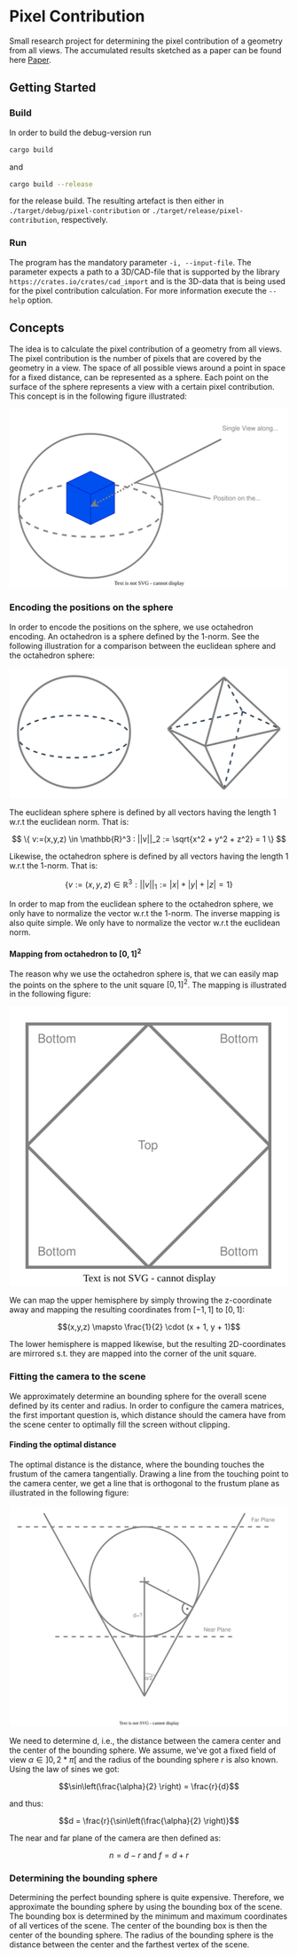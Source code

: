 # Pixel Contribution
Small research project for determining the pixel contribution of a geometry from all views.
The accumulated results sketched as a paper can be found here [Paper](./doc/paper.md).

## Getting Started

### Build
In order to build the debug-version run
```bash
cargo build
```
and
```bash
cargo build --release
```
for the release build.
The resulting artefact is then either in `./target/debug/pixel-contribution` or `./target/release/pixel-contribution`, respectively.

### Run
The program has the mandatory parameter `-i, --input-file`. The parameter expects a path to a 3D/CAD-file that is supported by the library `https://crates.io/crates/cad_import` and is the 3D-data that is being used for the pixel contribution calculation.
For more information execute the `--help` option.

## Concepts
The idea is to calculate the pixel contribution of a geometry from all views. The pixel contribution is the number of pixels that are covered by the geometry in a view. The space of all possible views around a point in space for a fixed distance, can be represented as a sphere. Each point on the surface of the sphere represents a view with a certain pixel contribution.
This concept is in the following figure illustrated:

![Concept](./img/sphere_views.drawio.svg)

### Encoding the positions on the sphere
In order to encode the positions on the sphere, we use octahedron encoding. An octahedron is a sphere defined by the 1-norm.
See the following illustration for a comparison between the euclidean sphere and the octahedron sphere:

![Octahedron](./img/octahedron_sphere.drawio.svg)

The euclidean sphere sphere is defined by all vectors having the length $1$ w.r.t the euclidean norm. That is:

$$ \{ v:=(x,y,z) \in \mathbb{R}^3 : ||v||_2 := \sqrt{x^2 + y^2 + z^2} = 1 \} $$

Likewise, the octahedron sphere is defined by all vectors having the length $1$ w.r.t the 1-norm. That is:

$$ \{ v:=(x,y,z) \in \mathbb{R}^3 : ||v||_1 := |x| + |y| + |z| = 1 \} $$

In order to map from the euclidean sphere to the octahedron sphere, we only have to normalize the vector w.r.t the 1-norm. The inverse mapping is also quite simple. We only have to normalize the vector w.r.t the euclidean norm.

#### Mapping from octahedron to $[0,1]^2$
The reason why we use the octahedron sphere is, that we can easily map the points on the sphere to the unit square $[0,1]^2$. The mapping is illustrated in the following figure:

![Mapping from octahedron to unit square](./img/octaherdon_2d_projection.drawio.svg)

We can map the upper hemisphere by simply throwing the z-coordinate away and mapping the resulting coordinates from $[-1,1]$ to $[0,1]$:

$$(x,y,z) \mapsto \frac{1}{2} \cdot (x + 1, y + 1)$$

The lower hemisphere is mapped likewise, but the resulting 2D-coordinates are mirrored s.t. they are mapped into the corner of the unit square. 


### Fitting the camera to the scene
We approximately determine an bounding sphere for the overall scene defined by its center and radius. In order to configure the camera matrices, the first important question is, which distance should the camera have from the scene center to optimally fill the screen without clipping.

#### Finding the optimal distance
The optimal distance is the distance, where the bounding touches the frustum of the camera tangentially. Drawing a line from the touching point to the camera center, we get a line that is orthogonal to the frustum plane as illustrated in the following figure:

![Finding the optimal distance](./img/camera_fit.drawio.svg)

We need to determine d, i.e., the distance between the camera center and the center of the bounding sphere.
We assume, we've got a fixed field of view $\alpha \in ]0,2 * \pi[$ and the radius of the bounding sphere $r$ is also known. Using the law of sines we got:

$$\sin\left(\frac{\alpha}{2} \right) = \frac{r}{d}$$

and thus:

$$d = \frac{r}{\sin\left(\frac{\alpha}{2} \right)}$$

The near and far plane of the camera are then defined as:

$$n = d - r \text{ and } f = d + r$$

### Determining the bounding sphere
Determining the perfect bounding sphere is quite expensive. Therefore, we approximate the bounding sphere by using the bounding box of the scene. The bounding box is determined by the minimum and maximum coordinates of all vertices of the scene. The center of the bounding box is then the center of the bounding sphere. The radius of the bounding sphere is the distance between the center and the farthest vertex of the scene.